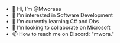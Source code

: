 - 👋 Hi, I’m @Mworaaa
- 👀 I’m interested in Software Development
- 🌱 I’m currently learning C# and Dbs
- 💞️ I’m looking to collaborate on Microsoft
- 📫 How to reach me on Discord: "mwora."

